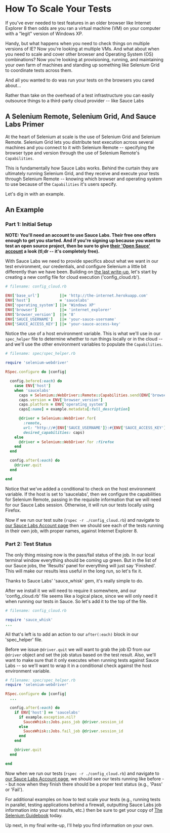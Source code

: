 # How To Scale Your Tests

If you've ever needed to test features in an older browser like Internet Explorer 8 then odds are you ran a virtual machine (VM) on your computer with a "legit" version of Windows XP.

Handy, but what happens when you need to check things on multiple versions of IE? Now you're looking at multiple VMs. And what about when you need to scale and cover other browser and Operating System (OS) combinations? Now you're looking at provisioning, running, and maintaining your own farm of machines and standing up something like Selenium Grid to coordinate tests across them.

And all you wanted to do was run your tests on the browsers you cared about...

Rather than take on the overhead of a test infrastructure you can easily outsource things to a third-party cloud provider -- like Sauce Labs

## A Selenium Remote, Selenium Grid, And Sauce Labs Primer

At the heart of Selenium at scale is the use of Selenium Grid and Selenium Remote. Selenium Grid lets you distribute test execution across several machines and you connect to it with Selenium Remote -- specifying the browser type and version through the use of Selenium Remote's `Capabilities`.

This is fundamentally how Sauce Labs works. Behind the curtain they are ultimately running Selenium Grid, and they receive and execute your tests through Selenium Remote -- knowing which browser and operating system to use because of the `Capabilities` it's users specify.

Let's dig in with an example.

## An Example

### Part 1: Initial Setup

__NOTE: You'll need an account to use Sauce Labs. Their free one offers enough to get you started. And if you're signing up because you want to test an open source project, then be sure to give [their 'Open Sauce' account](https://saucelabs.com/opensauce) a look (tl;dr -- it's completely free).__

With Sauce Labs we need to provide specifics about what we want in our test environment, our credentials, and configure Selenium a little bit differently than we have been. Building on [the last write-up](http://sauceio.com/index.php/2014/03/getting-started-with-selenium-chapter-6-packaging-for-use/), let's start by creating a new config file for cloud execution ('config_cloud.rb').

```ruby
# filename: config_cloud.rb

ENV['base_url']         ||= 'http://the-internet.herokuapp.com'
ENV['host']             = 'saucelabs'
ENV['operating_system'] ||= 'Windows XP'
ENV['browser']          ||= 'internet_explorer'
ENV['browser_version']  ||= '8'
ENV['SAUCE_USERNAME']   ||= 'your-sauce-username'
ENV['SAUCE_ACCESS_KEY'] ||= 'your-sauce-access-key'
```

Notice the use of a host environment variable. This is what we'll use in our `spec_helper` file to determine whether to run things locally or in the cloud -- and we'll use the other environment variables to populate the `Capabilities`.

```ruby
# filename: spec/spec_helper.rb

require 'selenium-webdriver'

RSpec.configure do |config|

  config.before(:each) do
    case ENV['host']
    when 'saucelabs'
      caps = Selenium::WebDriver::Remote::Capabilities.send(ENV['browser'])
      caps.version = ENV['browser_version']
      caps.platform = ENV['operating_system']
      caps[:name] = example.metadata[:full_description]

      @driver = Selenium::WebDriver.for(
        :remote,
        url: "http://#{ENV['SAUCE_USERNAME']}:#{ENV['SAUCE_ACCESS_KEY']}@ondemand.saucelabs.com:80/wd/hub",
        desired_capabilities: caps)
    else
      @driver = Selenium::WebDriver.for :firefox
    end
  end

  config.after(:each) do
    @driver.quit
  end

end
```

Notice that we've added a conditional to check on the host environment variable. If the host is set to 'saucelabs', then we configure the capabilities for Selenium Remote, passing in the requisite information that we will need for our Sauce Labs session. Otherwise, it will run our tests locally using Firefox.

Now if we run our test suite (`rspec -r ./config_cloud.rb`) and navigate to [our Sauce Labs Account page](https://saucelabs.com/account) then we should see each of the tests running in their own job, with proper names, against Internet Explorer 8.

### Part 2: Test Status

The only thing missing now is the pass/fail status of the job. In our local terminal window everything should be coming up green. But in the list of our Sauce jobs, the 'Results' panel for everything will just say 'Finished'. This will make our results less useful in the long run, so let's fix it.

Thanks to Sauce Labs' 'sauce_whisk' gem, it's really simple to do.

After we install it we will need to require it somewhere, and our 'config_cloud.rb' file seems like a logical place, since we will only need it when running our tests in Sauce. So let's add it to the top of the file.

```ruby
# filename: config_cloud.rb

require 'sauce_whisk'
...
```

All that's left is to add an action to our `after(:each)` block in our 'spec_helper' file.

Before we issue `@driver.quit` we will want to grab the job ID from our `@driver` object and set the job status based on the test result. Also, we'll want to make sure that it only executes when running tests against Sauce Labs -- so we'll want to wrap it in a conditional check against the host environment variable.

```ruby
# filename: spec/spec_helper.rb
require 'selenium-webdriver'

RSpec.configure do |config|
  ...

  config.after(:each) do
    if ENV['host'] == 'saucelabs'
      if example.exception.nil?
        SauceWhisk::Jobs.pass_job @driver.session_id
      else
        SauceWhisk::Jobs.fail_job @driver.session_id
      end
    end

    @driver.quit
  end

end
```

Now when we run our tests (`rspec -r ./config_cloud.rb`) and navigate to [our Sauce Labs Account page](https://saucelabs.com/account), we should see our tests running like before -- but now when they finish there should be a proper test status (e.g., 'Pass' or 'Fail').

For additional examples on how to test scale your tests (e.g., running tests in parallel, testing applications behind a firewall, outputting Sauce Labs job information into your test results, etc.) then be sure to get your copy of [The Selenium Guidebook](http://davehaeffner.com/selenium-guidebook) today.

Up next, in my final write-up, I'll help you find information on your own.
